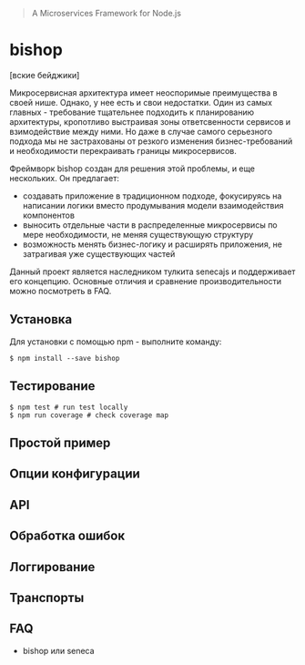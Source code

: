 > A Microservices Framework for Node.js

# bishop
[вские бейджики]

Микросервисная архитектура имеет неоспоримые преимущества в своей нише. Однако, у нее есть и свои недостатки. Один из самых главных - требование тщательнее подходить к планированию архитектуры, кропотливо выстраивая зоны ответсвенности сервисов и взимодействие между ними. Но даже в случае самого серьезного подхода мы не застрахованы от резкого изменения бизнес-требований и необходимости перекраивать границы микросервисов.

Фреймворк bishop создан для решения этой проблемы, и еще нескольких. Он предлагает:
- создавать приложение в традиционном подходе, фокусируясь на написании логики вместо продумывания модели взаимодействия компонентов
- выносить отдельные части в распределенные микросервисы по мере необходимости, не меняя существующую структуру
- возможность менять бизнес-логику и расширять приложения, не затрагивая уже существующих частей

Данный проект является наследником тулкита senecajs и поддерживает его концепцию. Основные отличия и сравнение производительности можно посмотреть в FAQ.

## Установка

Для установки с помощью npm - выполните команду:
```console
$ npm install --save bishop
```

## Тестирование
```console
$ npm test # run test locally
$ npm run coverage # check coverage map
```


## Простой пример

## Опции конфигурации

## API

## Обработка ошибок

## Логгирование

## Транспорты

## FAQ
- bishop или seneca
